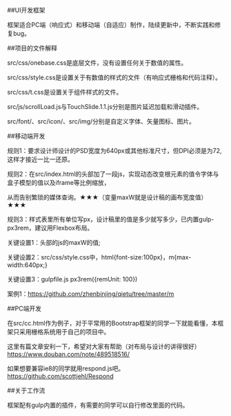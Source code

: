 ﻿##UI开发框架

框架适合PC端（响应式）和移动端（自适应）制作，陆续更新中，不断实践和修复bug。

##项目的文件解释

src/css/onebase.css是底层文件，没有设置任何关于数值的属性。

src/css/style.css是设置关于有数值的样式的文件（有响应式栅格和代码注释）。

src/css/t.css是设置关于组件样式的文件。

src/js/scrollLoad.js与TouchSlide.1.1.js分别是图片延迟加载和滑动插件。

src/font/、src/icon/、src/img/分别是自定义字体、矢量图标、图片。

##移动端开发

规则1：要求设计师设计的PSD宽度为640px或其他标准尺寸，但DPI必须是为72,这样才接近一比一还原。

规则2：在src/index.html的头部加了一段js，实现动态改变根元素的值令字体与盒子模型的值以及iframe等比例缩放，

从而告别繁琐的媒体查询。★★★（变量maxW就是设计稿的画布宽度值）★★★

规则3：样式表里所有单位写px，设计稿里的值是多少就写多少，已内置gulp-px3rem，建议用Flexbox布局。

关键设置1：头部的js的maxW的值;

关键设置2：src/css/style.css中，html{font-size:100px}，m{max-width:640px;}

关键设置3：gulpfile.js px3rem({remUnit: 100})

案例1：https://github.com/zhenbinjing/qietu/tree/master/m

##PC端开发

在src/cc.html作为例子，对于平常用的Bootstrap框架的同学一下就能看懂，本框架只采用栅格系统用于自己的项目中。

这里有篇文章安利一下，希望对大家有帮助（对布局与设计的讲得很好）https://www.douban.com/note/489518516/

如果想要兼容ie8的同学就用respond.js吧。https://github.com/scottjehl/Respond

##关于工作流

框架配有gulp内置的插件，有需要的同学可以自行修改里面的代码。

